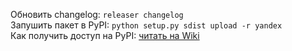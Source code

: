 Обновить changelog: `releaser changelog`  
Запушить пакет в PyPI: `python setup.py sdist upload -r yandex`  
Как получить доступ на PyPI: [читать на Wiki](https://wiki.yandex-team.ru/pypi/)
